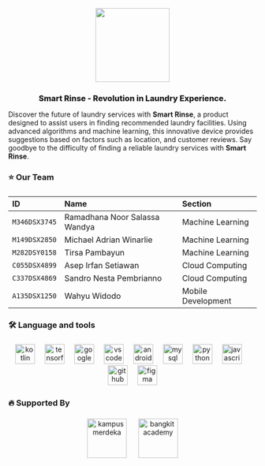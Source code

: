 <div align="center">
  <img height="150" src="https://avatars.githubusercontent.com/u/132694258?v=4"  />
</div>

###


<div align="center" style="font-size:16px;font-weight:800">
Smart Rinse - Revolution in Laundry Experience.
</div>

Discover the future of laundry services with **Smart Rinse**, a product designed to assist users in finding recommended laundry facilities. Using advanced algorithms and machine learning, this innovative device provides suggestions based on factors such as location, and customer reviews. Say goodbye to the difficulty of finding a reliable laundry services with **Smart Rinse**.


###

<h3 align="left">⭐  Our Team</h3>

###

| ID              | Name                          | Section             |
|:----------------|:------------------------------|:--------------------|
| `M346DSX3745`   | Ramadhana Noor Salassa Wandya | Machine Learning    |
| `M149DSX2850`   | Michael Adrian Winarlie       | Machine Learning    |
| `M282DSY0158`   | Tirsa Pambayun                | Machine Learning    |
| `C055DSX4899`   | Asep Irfan Setiawan           | Cloud Computing     |
| `C337DSX4869`   | Sandro Nesta Pembrianno       | Cloud Computing     |
| `A135DSX1250`   | Wahyu Widodo                  | Mobile Development  |


###

<h3 align="left">🛠 Language and tools</h3>

###

<div align="center">
  <img src="https://cdn.jsdelivr.net/gh/devicons/devicon/icons/kotlin/kotlin-original.svg" height="40" alt="kotlin logo"  />
  <img width="12" />
  <img src="https://cdn.jsdelivr.net/gh/devicons/devicon/icons/tensorflow/tensorflow-original.svg" height="40" alt="tensorflow logo"  />
  <img width="12" />
  <img src="https://cdn.jsdelivr.net/gh/devicons/devicon/icons/googlecloud/googlecloud-original.svg" height="40" alt="google cloud logo"  />
  <img width="12" />
  <img src="https://cdn.jsdelivr.net/gh/devicons/devicon/icons/vscode/vscode-original.svg" height="40" alt="vscode logo"  />
  <img width="12" />
  <img src="https://cdn.jsdelivr.net/gh/devicons/devicon/icons/androidstudio/androidstudio-original.svg" height="40" alt="android studio logo"  />
  <img width="12" />
  <img src="https://cdn.jsdelivr.net/gh/devicons/devicon/icons/mysql/mysql-original-wordmark.svg" height="40" alt="mysql logo"  />
  <img width="12" />
  <img src="https://cdn.jsdelivr.net/gh/devicons/devicon/icons/python/python-original.svg" height="40" alt="python logo"  />
  <img width="12" />
  <img src="https://cdn.jsdelivr.net/gh/devicons/devicon/icons/javascript/javascript-original.svg" height="40" alt="javascript logo"  />
  <img width="12" />
  <img src="https://cdn.jsdelivr.net/gh/devicons/devicon/icons/github/github-original.svg" height="40" alt="github logo"  />
  <img width="12" />
  <img src="https://cdn.jsdelivr.net/gh/devicons/devicon/icons/figma/figma-original.svg" height="40" alt="figma logo"  />
</div>

###

<h3 align="left">🔥 Supported By</h3>

###

<div align="center">
  <img src="https://lldikti10.id/public/img/informasi/berita/MASTER.png" height="80" alt="kampus merdeka" style="margin-right:20px;"/>
  <img src="https://storage.googleapis.com/kampusmerdeka_kemdikbud_go_id/mitra/mitra_af66db2e-0997-4f52-9cc0-a14412eeeab9.png" height="80" alt="bangkit academy" style="margin-right:left0px;"/>
  
</div>

###
